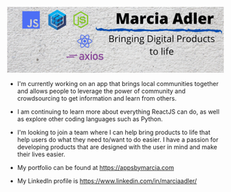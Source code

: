![header](https://github.com/MarciaAdler/MarciaAdler/blob/master/LinkedInHeader.png)

* I'm currently working on an app that brings local communities together and allows people to leverage the power of community and crowdsourcing to get information and learn from others.

* I am continuing to learn more about everything ReactJS can do, as well as explore other coding languages such as Python.

* I'm looking to join a team where I can help bring products to life that help users do what they need to/want to do easier. I have a passion for developing products that are designed with the user in mind and make their lives easier.

* My portfolio can be found at https://appsbymarcia.com

* My LinkedIn profile is https://www.linkedin.com/in/marciaadler/


<!--
**MarciaAdler/MarciaAdler** is a ✨ _special_ ✨ repository because its `README.md` (this file) appears on your GitHub profile.

Here are some ideas to get you started:

- 🔭 I’m currently working on ...
- 🌱 I’m currently learning ...
- 👯 I’m looking to collaborate on ...
- 🤔 I’m looking for help with ...
- 💬 Ask me about ...
- 📫 How to reach me: ...
- 😄 Pronouns: ...
- ⚡ Fun fact: ...
-->
